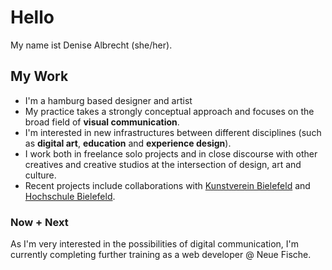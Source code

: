 # Hello

My name ist Denise Albrecht (she/her). 

## My Work
- I'm a hamburg based designer and artist
- My practice takes a strongly conceptual approach and focuses on the broad field of **visual communication**.
- I'm interested in new infrastructures between different disciplines (such as **digital art**, **education** and **experience design**).
- I work both in freelance solo projects and in close discourse with other creatives and creative studios at the intersection of design, art and culture.
- Recent projects include collaborations with [Kunstverein Bielefeld](https://www.denise-albrecht.de/mirror-montage-wire-mesh) and [Hochschule Bielefeld](https://www.denise-albrecht.de/50-years-of-future).

### Now + Next
As I'm very interested in the possibilities of digital communication, I'm currently completing further training as a web developer @ Neue Fische. 


